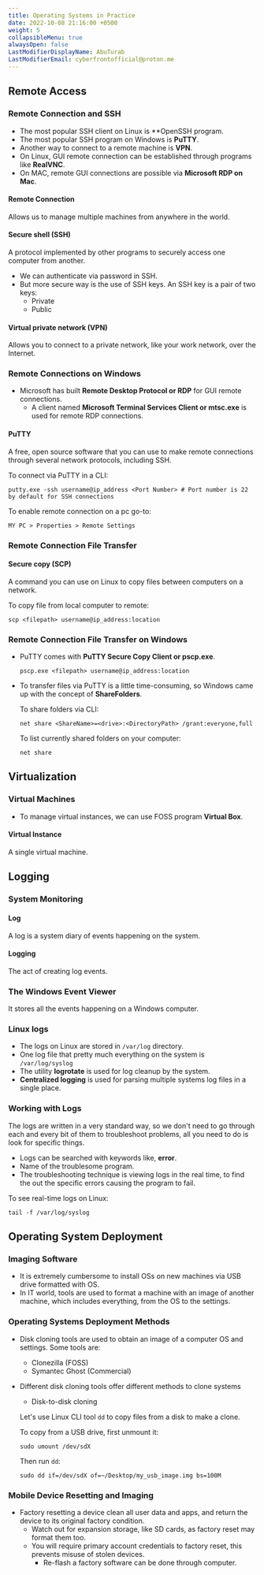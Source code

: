```yaml
---
title: Operating Systems in Practice
date: 2022-10-08 21:16:00 +0500
weight: 5
collapsibleMenu: true
alwaysOpen: false
LastModifierDisplayName: AbuTurab
LastModifierEmail: cyberfrontofficial@proton.me
---
```

## **Remote Access**


### **Remote Connection and SSH**

- The most popular SSH client on Linux is **OpenSSH program.
- The most popular SSH program on Windows is **PuTTY**.
- Another way to connect to a remote machine is **VPN**.
- On Linux, GUI remote connection can be established through programs like **RealVNC**.
- On MAC, remote GUI connections are possible via **Microsoft RDP on Mac**.

#### Remote Connection
  
  Allows us to manage multiple machines from anywhere in the world.

#### Secure shell (SSH)
  
  A protocol implemented by other programs to securely access one computer from another.
- We can authenticate via password in SSH.
- But more secure way is the use of SSH keys. An SSH key is a pair of two keys:
  + Private
  + Public

#### Virtual private network (VPN)
  
  Allows you to connect to a private network, like your work network, over the Internet.

### **Remote Connections on Windows**

- Microsoft has built **Remote Desktop Protocol or RDP** for GUI remote connections.
  + A client named **Microsoft Terminal Services Client or mtsc.exe** is used for remote RDP connections.

#### PuTTY
  
  A free, open source software that you can use to make remote connections through several network protocols, including SSH.
  
  To connect via PuTTY in a CLI:
  
  ```terminal
  putty.exe -ssh username@ip_address <Port Number> # Port number is 22 by default for SSH connections
  ```
  
  To enable remote connection on a pc go-to:
  
  ```
  MY PC > Properties > Remote Settings
  ```

### **Remote Connection File Transfer**

#### Secure copy (SCP)
  
  A command you can use on Linux to copy files between computers on a network.
  
  To copy file from local computer to remote:
  
  ```terminal
  scp <filepath> username@ip_address:location
  ```

### Remote Connection File Transfer on Windows

- PuTTY comes with **PuTTY Secure Copy Client or pscp.exe**.
  
  ```terminal
  pscp.exe <filepath> username@ip_address:location
  ```

- To transfer files via PuTTY is a little time-consuming, so Windows came up with the concept of **ShareFolders**.
  
  To share folders via CLI:
  
  ```console
  net share <ShareName>=<drive>:<DirectoryPath> /grant:everyone,full
  ```
  
  To list currently shared folders on your computer:
  
  ```console
  net share
  ```

## **Virtualization**

### **Virtual Machines**

- To manage virtual instances, we can use FOSS program **Virtual Box**.

#### Virtual Instance
  
  A single virtual machine.

## **Logging**

### **System Monitoring**

#### Log
  
  A log is a system diary of events happening on the system.

#### Logging
  
  The act of creating log events.

### The Windows Event Viewer
  
  It stores all the events happening on a Windows computer.

### Linux logs

- The logs on Linux are stored in `/var/log` directory.
- One log file that pretty much everything on the system is `/var/log/syslog`
- The utility **logrotate** is used for log cleanup by the system.
- **Centralized logging** is used for parsing multiple systems log files in a single place.

### Working with Logs
  
  The logs are written in a very standard way, so we don't need to go through each and every bit of them to troubleshoot problems, all you need to do is look for specific things.
  + Logs can be searched with keywords like, **error**.
  + Name of the troublesome program.
  + The troubleshooting technique is viewing logs in the real time, to find the out the specific errors causing the program to fail.
  
  To see real-time logs on Linux:
  
  ```terminal
  tail -f /var/log/syslog
  ```

## **Operating System Deployment**

### Imaging Software

- It is extremely cumbersome to install OSs on new machines via USB drive formatted with OS.
- In IT world, tools are used to format a machine with an image of another machine, which includes everything, from the OS to the settings.
### Operating Systems Deployment Methods

- Disk cloning tools are used to obtain an image of a computer OS and settings. Some tools are:
  + Clonezilla (FOSS)
  + Symantec Ghost (Commercial)
- Different disk cloning tools offer different methods to clone systems
  + Disk-to-disk cloning
  
  Let's use Linux CLI tool `dd` to copy files from a disk to make a clone.
  
  To copy from a USB drive, first unmount it:
  
  ```terminal
  sudo umount /dev/sdX
  ```
  
  Then run `dd`:
  
  ```terminal
  sudo dd if=/dev/sdX of=~/Desktop/my_usb_image.img bs=100M
  ```

### Mobile Device Resetting and Imaging

- Factory resetting a device clean all user data and apps, and return the device to its original factory condition.
  + Watch out for expansion storage, like SD cards, as factory reset may format them too.
  + You will require primary account credentials to factory reset, this prevents misuse of stolen devices.
    + Re-flash a factory software can be done through computer.
